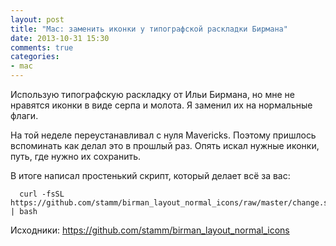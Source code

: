 ```yaml
---
layout: post
title: "Mac: заменить иконки у типографской раскладки Бирмана"
date: 2013-10-31 15:30
comments: true
categories:
- mac
---
```


Использую типографскую раскладку от Ильи Бирмана, но мне не нравятся иконки в виде серпа и молота. Я заменил их на нормальные флаги.

На той неделе переустанавливал с нуля Mavericks. Поэтому пришлось вспоминать как делал это в прошлый раз.
Опять искал нужные иконки, путь, где нужно их сохранить.

В итоге написал простенький скрипт, который делает всё за вас:

```
  curl -fsSL https://github.com/stamm/birman_layout_normal_icons/raw/master/change.sh | bash
```

Исходники: https://github.com/stamm/birman_layout_normal_icons
